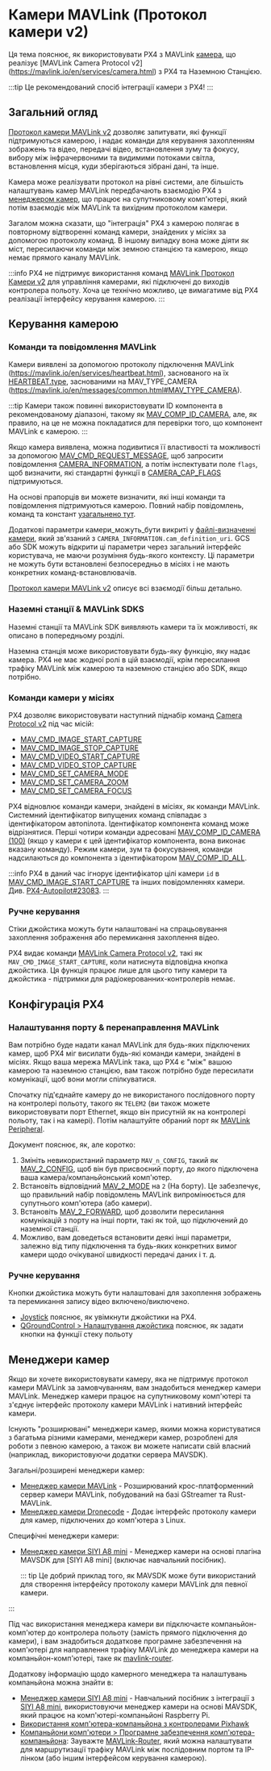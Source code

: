 # Камери MAVLink (Протокол камери v2)

Ця тема пояснює, як використовувати PX4 з MAVLink [камера](../camera/index.md), що реалізує [MAVLink Camera Protocol v2] (https://mavlink.io/en/services/camera.html) з PX4 та Наземною Станцією.

:::tip
Це рекомендований спосіб інтеграції камери з PX4!
:::

## Загальний огляд

[Протокол камери MAVLink v2](https://mavlink.io/en/services/camera.html) дозволяє запитувати, які функції підтримуються камерою, і надає команди для керування захопленням зображень та відео, передачі відео, встановлення зуму та фокусу, вибору між інфрачервоними та видимими потоками світла, встановлення місця, куди зберігаються зібрані дані, та інше.

Камера може реалізувати протокол на рівні системи, але більшість налаштувань камер MAVLink передбачають взаємодію PX4 з [менеджером камер](#camera-managers), що працює на супутниковому комп'ютері, який потім взаємодіє між MAVLink та вихідним протоколом камери.

Загалом можна сказати, що "інтеграція" PX4 з камерою полягає в повторному відтворенні команд камери, знайдених у місіях за допомогою протоколу команд.
В іншому випадку вона може діяти як міст, пересилаючи команди між земною станцією та камерою, якщо немає прямого каналу MAVLink.

:::info
PX4 не підтримує використання команд [MAVLink Протокол Камери v2](https://mavlink.io/en/services/camera.html) для управління камерами, які підключені до виходів контролера польоту.
Хоча це технічно можливо, це вимагатиме від PX4 реалізації інтерфейсу керування камерою.
:::

## Керування камерою

### Команди та повідомлення MAVLink

Камери виявлені за допомогою протоколу підключення MAVLink (https://mavlink.io/en/services/heartbeat.html), заснованого на їх [HEARTBEAT.type](https://mavlink.io/en/messages/common.html#HEARTBEAT), заснованими на MAV_TYPE_CAMERA (https://mavlink.io/en/messages/common.html#MAV_TYPE_CAMERA).

:::tip
Камери також повинні використовувати ID компонента в рекомендованому діапазоні, такому як [MAV_COMP_ID_CAMERA](https://mavlink.io/en/messages/common.html#MAV_COMP_ID_CAMERA), але, як правило, на це не можна покладатися для перевірки того, що компонент MAVLink є камерою.
:::

Якщо камера виявлена, можна подивитися її властивості та можливості за допомогою [MAV_CMD_REQUEST_MESSAGE](https://mavlink.io/en/messages/common.html#MAV_CMD_REQUEST_MESSAGE), щоб запросити повідомлення [CAMERA_INFORMATION](https://mavlink.io/en/messages/common.html#CAMERA_INFORMATION), а потім інспектувати поле `flags`, щоб визначити, які стандартні функції в [CAMERA_CAP_FLAGS](https://mavlink.io/en/messages/common.html#CAMERA_CAP_FLAGS) підтримуються.

На основі прапорців ви можете визначити, які інші команди та повідомлення підтримуються камерою.
Повний набір повідомлень, команд та констант [узагальнено тут](https://mavlink.io/en/services/camera.html#messagecommandenum-summary).

Додаткові параметри камери_можуть_бути викриті у [файлі-визначенні камери](https://mavlink.io/en/services/camera_def.html), який зв'язаний з `CAMERA_INFORMATION.cam_definition_uri`.
GCS або SDK можуть відкрити ці параметри через загальний інтерфейс користувача, не маючи розуміння будь-якого контексту.
Ці параметри не можуть бути встановлені безпосередньо в місіях і не мають конкретних команд-встановлювачів.

[Протокол камери MAVLink v2](https://mavlink.io/en/services/camera.html) описує всі взаємодії більш детально.

### Наземні станції & MAVLink SDKS

Наземні станції та MAVLink SDK виявляють камери та їх можливості, як описано в попередньому розділі.

Наземна станція може використовувати будь-яку функцію, яку надає камера.
PX4 не має жодної ролі в цій взаємодії, крім пересилання трафіку MAVLink між камерою та наземною станцією або SDK, якщо потрібно.

### Команди камери у місіях

PX4 дозволяє використовувати наступний піднабір команд [Camera Protocol v2](https://mavlink.io/en/services/camera.html) під час місій:

- [MAV_CMD_IMAGE_START_CAPTURE](https://mavlink.io/en/messages/common.html#MAV_CMD_IMAGE_START_CAPTURE)
- [MAV_CMD_IMAGE_STOP_CAPTURE](https://mavlink.io/en/messages/common.html#MMAV_CMD_IMAGE_STOP_CAPTURE)
- [MAV_CMD_VIDEO_START_CAPTURE](https://mavlink.io/en/messages/common.html#MAV_CMD_VIDEO_START_CAPTURE)
- [MAV_CMD_VIDEO_STOP_CAPTURE](https://mavlink.io/en/messages/common.html#MAV_CMD_VIDEO_STOP_CAPTURE)
- [MAV_CMD_SET_CAMERA_MODE](https://mavlink.io/en/messages/common.html#MAV_CMD_SET_CAMERA_MODE)
- [MAV_CMD_SET_CAMERA_ZOOM](https://mavlink.io/en/messages/common.html#MAV_CMD_SET_CAMERA_ZOOM)
- [MAV_CMD_SET_CAMERA_FOCUS](https://mavlink.io/en/messages/common.html#MAV_CMD_SET_CAMERA_FOCUS)

PX4 відновлює команди камери, знайдені в місіях, як команди MAVLink.
Системний ідентифікатор випущених команд співпадає з ідентифікатором автопілота.
Ідентифікатор компонента команд може відрізнятися.
Перші чотири команди адресовані [MAV_COMP_ID_CAMERA (100)](https://mavlink.io/en/messages/common.html#MAV_COMP_ID_CAMERA) (якщо у камери є цей ідентифікатор компонента, вона виконає вказану команду).
Режим камери, зум та фокусування, команди надсилаються до компонента з ідентифікатором [MAV_COMP_ID_ALL](https://mavlink.io/en/messages/common.html#MAV_COMP_ID_ALL).

:::info
PX4 в даний час ігнорує ідентифікатор цілі камери `id` в [MAV_CMD_IMAGE_START_CAPTURE](https://mavlink.io/en/messages/common.html#MAV_CMD_IMAGE_START_CAPTURE) та інших повідомленнях камери.
Див. [PX4-Autopilot#23083](https://github.com/PX4/PX4-Autopilot/issues/23083).
:::

<!--
List of all supported commands in missions in:
format_mavlink_mission_item() => https://github.com/PX4/PX4-Autopilot/blob/main/src/modules/mavlink/mavlink_mission.cpp#L1672-L1693

Mission items are executed when set active.
void Mission::setActiveMissionItems() => https://github.com/PX4/PX4-Autopilot/blob/main/src/modules/navigator/mission.cpp#L187-L281
  At end the current non-waypoint command is "issued":
  note at end => issue_command(_mission_item);

Issuing command:
MissionBlock::issue_command(const mission_item_s &item) =>  https://github.com/PX4/PX4-Autopilot/blob/main/src/modules/navigator/mission_block.cpp#L543-L562
  At end this publishes the current vehicle command
  _navigator->publish_vehicle_command(&vehicle_command);

Publishing command:
void Navigator::publish_vehicle_command(vehicle_command_s *vehicle_command)  => https://github.com/PX4/PX4-Autopilot/blob/main/src/modules/navigator/navigator_main.cpp#L1358
  For camera commands set to vehicle_command->target_component = 100; // MAV_COMP_ID_CAMERA
  All others just get published as-is
-->

### Ручне керування

Стіки джойстика можуть бути налаштовані на спрацьовування захоплення зображення або перемикання захоплення відео.

PX4 видає команди [MAVLink Camera Protocol v2](https://mavlink.io/en/services/camera.html), такі як `MAV_CMD_IMAGE_START_CAPTURE`, коли натиснута відповідна кнопка джойстика.
Ця функція працює лише для цього типу камери та джойстика - підтримки для радіокерованних-контролерів немає.

## Конфігурація PX4

### Налаштування порту & перенаправлення MAVLink

Вам потрібно буде надати канал MAVLink для будь-яких підключених камер, щоб PX4 міг висилати будь-які команди камери, знайдені в місіях.
Якщо ваша мережа MAVLink така, що PX4 є "між" вашою камерою та наземною станцією, вам також потрібно буде пересилати комунікації, щоб вони могли спілкуватися.

Спочатку під'єднайте камеру до не використаного послідовного порту на контролері польоту, такого як `TELEM2` (ви також можете використовувати порт Ethernet, якщо він присутній як на контролері польоту, так і на камері).
Потім налаштуйте обраний порт як [MAVLink Peripheral](../peripherals/mavlink_peripherals.md).

Документ пояснює, як, але коротко:

1. Змініть невикористаний параметр `MAV_n_CONFIG`, такий як [MAV_2_CONFIG](../advanced_config/parameter_reference.md#MAV_2_CONFIG), щоб він був присвоєний порту, до якого підключена ваша камера/компаньйонський комп'ютер.
2. Встановіть відповідний [MAV_2_MODE](../advanced_config/parameter_reference.md#MAV_2_MODE) на `2` (На борту).
  Це забезпечує, що правильний набір повідомлень MAVLink випромінюється для супутнього комп'ютера (або камери).
3. Встановіть [MAV_2_FORWARD](../advanced_config/parameter_reference.md#MAV_2_FORWARD), щоб дозволити пересилання комунікацій з порту на інші порти, такі як той, що підключений до наземної станції.
4. Можливо, вам доведеться встановити деякі інші параметри, залежно від типу підключення та будь-яких конкретних вимог камери щодо очікуваної швидкості передачі даних і т. д.

### Ручне керування

Кнопки джойстика можуть бути налаштовані для захоплення зображень та перемикання запису відео включено/виключено.

- [Joystick](../config/joystick.md#enabling-px4-joystick-support) пояснює, як увімкнути джойстики на PX4.
- [QGroundControl > Налаштування джойстика](https://docs.qgroundcontrol.com/master/en/qgc-user-guide/setup_view/joystick.html) пояснює, як задати кнопки на функції стеку польоту

<!-- Cameras cannot be controlled from an RC controller as far as I can tell -->

## Менеджери камер

Якщо ви хочете використовувати камеру, яка не підтримує протокол камери MAVLink за замовчуванням, вам знадобиться менеджер камери MAVLink.
Менеджер камери працює на супутниковому комп'ютері та з'єднує інтерфейс протоколу камери MAVLink і нативний інтерфейс камери.

Існують "розширювані" менеджери камер, якими можна користуватися з багатьма різними камерами, менеджери камер, розроблені для роботи з певною камерою, а також ви можете написати свій власний (наприклад, використовуючи додатки сервера MAVSDK).

Загальні/розширені менеджери камер:

- [Менеджер камери MAVLink](https://github.com/mavlink/mavlink-camera-manager) - Розширюваний крос-платформенний сервер камери MAVLink, побудований на базі GStreamer та Rust-MAVLink.
- [Менеджер камери Dronecode](https://camera-manager.dronecode.org/en/) - Додає інтерфейс протоколу камери для камер, підключених до комп'ютера з Linux.

Специфічні менеджери камери:

- [Менеджер камери SIYI A8 mini](https://github.com/julianoes/siyi-a8-mini-camera-manager) - Менеджер камери на основі плагіна MAVSDK для [SIYI A8 mini] (включає навчальний посібник).

  ::: tip
  Це добрий приклад того, як MAVSDK може бути використаний для створення інтерфейсу протоколу камери MAVLink для певної камери.

:::

Під час використання менеджера камери ви підключаєте компаньйон-комп'ютер до контролера польоту (замість прямого підключення до камери), і вам знадобиться додаткове програмне забезпечення на комп'ютері для направлення трафіку MAVLink до менеджера камери на компаньйон-комп'ютері, таке як [mavlink-router](https://github.com/mavlink-router/mavlink-router).

Додаткову інформацію щодо камерного менеджера та налаштувань компаньйона можна знайти в:

- [Менеджер камери SIYI A8 mini](https://github.com/julianoes/siyi-a8-mini-camera-manager) - Навчальний посібник з інтеграції з [SIYI A8 mini](https://shop.siyi.biz/products/siyi-a8-mini), використовуючи менеджер камери на основі MAVSDK, який працює на комп'ютері-компаньйоні Raspberry Pi.
- [Використання комп'ютера-компаньйона з контролерами Pixhawk](../companion_computer/pixhawk_companion.md)
- [Компаньйони комп'ютери > Програмне забезпечення комп'ютера-компаньйона](../companion_computer/index.md#companion-computer-software): Зауважте [MAVLink-Router](https://github.com/mavlink-router/mavlink-router), який можна налаштувати для маршрутизації трафіку MAVLink між послідовним портом та IP-лінком (або іншим інтерфейсом керування камерою).
